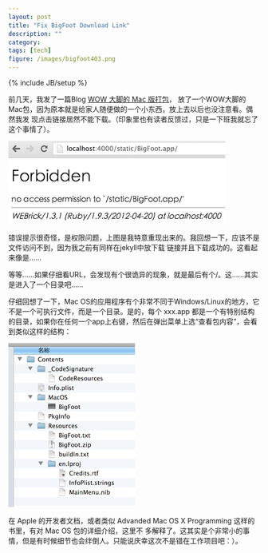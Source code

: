 ```yaml
---
layout: post
title: "Fix BigFoot Download Link"
description: ""
category: 
tags: [tech]
figure: /images/bigfoot403.png
---
```

{% include JB/setup %}

前几天，我发了一篇Blog [WOW 大脚的 Mac 版打包](2013-03-06-wow-bigfoot-mac-os-package)，
放了一个WOW大脚的Mac包，因为原本就是给家人随便做的一个小东西，放上去以后也没注意看。偶然我发
现点击链接居然不能下载。（印象里也有读者反馈过，只是一下班我就忘了这个事情了）。

![Download 403](/images/bigfoot403.png)

错误提示很奇怪，是权限问题，上图是我特意重现出来的。我回想一下，应该不是文件访问不到，因为我之前有同样在jekyll中放下载
链接并且下载成功的。这看起来像是……

等等……如果仔细看URL，会发现有个很诡异的现象，就是最后有个/。这……其实是进入了一个目录吧……

仔细回想了一下，Mac OS的应用程序有个非常不同于Windows/Linux的地方，它不是一个可执行文件，而是一个目录。是的，每个 
xxx.app 都是一个有特别结构的目录，如果你在任何一个app上右键，然后在弹出菜单上选“查看包内容”，会看到类似这样的结构：

![Big Foot Structure](/images/bigfoot_structure.png)

在 Apple 的开发者文档，或者类似 Advanded Mac OS X Programming 这样的书里，有对 Mac OS 包的详细介绍，这里不
多解释了。这其实是个非常小的事情，但是有时候细节也会绊倒人。只能说庆幸这次不是错在工作项目吧：）。

